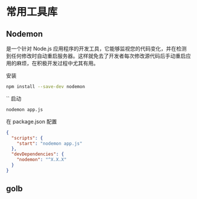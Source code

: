 # 常用工具库

## Nodemon

是一个针对 Node.js 应用程序的开发工具，它能够监视您的代码变化，并在检测到任何修改时自动重启服务器。这样就免去了开发者每次修改源代码后手动重启应用的麻烦，在积极开发过程中尤其有用。

安装

```sh
npm install --save-dev nodemon
```

``
启动

```Bash
nodemon app.js
```

在 package.json 配置

```Json
{
  "scripts": {
    "start": "nodemon app.js"
  },
  "devDependencies": {
    "nodemon": "^X.X.X"
  }
}
```

## golb
